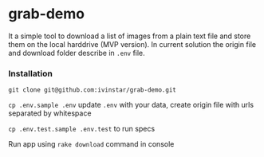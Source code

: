 # grab-demo

It a simple tool to download a list of images from a plain text file and store them on the local harddrive (MVP version).
In current solution the origin file and download folder describe in `.env` file.

### Installation

`git clone git@github.com:ivinstar/grab-demo.git`

`cp .env.sample .env` update `.env` with your data, create origin file with urls separated by whitespace

`cp .env.test.sample .env.test` to run specs

Run app using `rake download` command in console